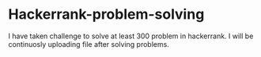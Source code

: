 # Hackerrank-problem-solving
I have taken challenge to solve at least 300 problem in hackerrank.
I will be continuosly uploading file after solving problems.
